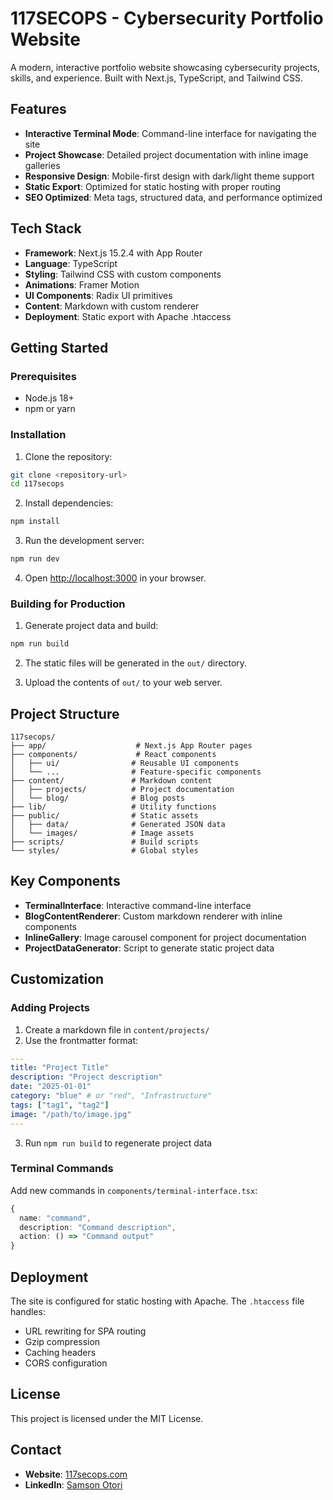 # 117SECOPS - Cybersecurity Portfolio Website

A modern, interactive portfolio website showcasing cybersecurity projects, skills, and experience. Built with Next.js, TypeScript, and Tailwind CSS.

## Features

- **Interactive Terminal Mode**: Command-line interface for navigating the site
- **Project Showcase**: Detailed project documentation with inline image galleries
- **Responsive Design**: Mobile-first design with dark/light theme support
- **Static Export**: Optimized for static hosting with proper routing
- **SEO Optimized**: Meta tags, structured data, and performance optimized

## Tech Stack

- **Framework**: Next.js 15.2.4 with App Router
- **Language**: TypeScript
- **Styling**: Tailwind CSS with custom components
- **Animations**: Framer Motion
- **UI Components**: Radix UI primitives
- **Content**: Markdown with custom renderer
- **Deployment**: Static export with Apache .htaccess

## Getting Started

### Prerequisites

- Node.js 18+ 
- npm or yarn

### Installation

1. Clone the repository:
```bash
git clone <repository-url>
cd 117secops
```

2. Install dependencies:
```bash
npm install
```

3. Run the development server:
```bash
npm run dev
```

4. Open [http://localhost:3000](http://localhost:3000) in your browser.

### Building for Production

1. Generate project data and build:
```bash
npm run build
```

2. The static files will be generated in the `out/` directory.

3. Upload the contents of `out/` to your web server.

## Project Structure

```
117secops/
├── app/                    # Next.js App Router pages
├── components/             # React components
│   ├── ui/                # Reusable UI components
│   └── ...                # Feature-specific components
├── content/               # Markdown content
│   ├── projects/          # Project documentation
│   └── blog/              # Blog posts
├── lib/                   # Utility functions
├── public/                # Static assets
│   ├── data/              # Generated JSON data
│   └── images/            # Image assets
├── scripts/               # Build scripts
└── styles/                # Global styles
```

## Key Components

- **TerminalInterface**: Interactive command-line interface
- **BlogContentRenderer**: Custom markdown renderer with inline components
- **InlineGallery**: Image carousel component for project documentation
- **ProjectDataGenerator**: Script to generate static project data

## Customization

### Adding Projects

1. Create a markdown file in `content/projects/`
2. Use the frontmatter format:
```yaml
---
title: "Project Title"
description: "Project description"
date: "2025-01-01"
category: "blue" # or "red", "Infrastructure"
tags: ["tag1", "tag2"]
image: "/path/to/image.jpg"
---
```

3. Run `npm run build` to regenerate project data

### Terminal Commands

Add new commands in `components/terminal-interface.tsx`:
```typescript
{
  name: "command",
  description: "Command description",
  action: () => "Command output"
}
```

## Deployment

The site is configured for static hosting with Apache. The `.htaccess` file handles:

- URL rewriting for SPA routing
- Gzip compression
- Caching headers
- CORS configuration

## License

This project is licensed under the MIT License.

## Contact

- **Website**: [117secops.com](https://117secops.com)
- **LinkedIn**: [Samson Otori](https://www.linkedin.com/in/otori-samson/)
